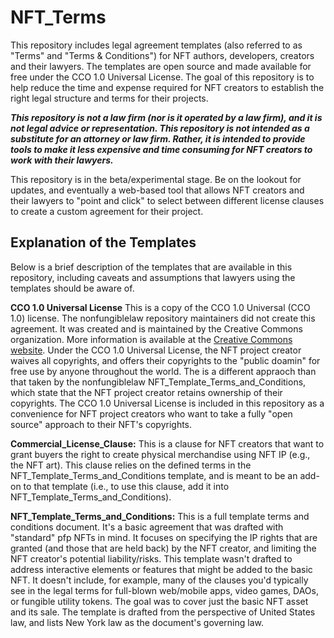 # NFT_Terms
This repository includes legal agreement templates (also referred to as "Terms" and "Terms & Conditions") for NFT authors, developers, creators and their lawyers. The templates are open source and made available for free under the CCO 1.0 Universal License. The goal of this repository is to help reduce the time and expense required for NFT creators to establish the right legal structure and terms for their projects.

***This repository is not a law firm (nor is it operated by a law firm), and it is not legal advice or representation.  This repository is not intended as a substitute for an attorney or law firm.  Rather, it is intended to provide tools to make it less expensive and time consuming for NFT creators to work with their lawyers.***  

This repository is in the beta/experimental stage.  Be on the lookout for updates, and eventually a web-based tool that allows NFT creators and their lawyers to "point and click" to select between different license clauses to create a custom agreement for their project.

## Explanation of the Templates
Below is a brief description of the templates that are available in this repository, including caveats and assumptions that lawyers using the templates should be aware of.

**CCO 1.0 Universal License** This is a copy of the CCO 1.0 Universal (CCO 1.0) license.  The nonfungiblelaw repository maintainers did not create this agreement.  It was created and is maintained by the Creative Commons organization.  More information is available at the [Creative Commons website](https://creativecommons.org/publicdomain/zero/1.0/).  Under the CCO 1.0 Universal License, the NFT project creator waives all copyrights, and offers their copyrights to the "public doamin" for free use by anyone throughout the world.  The is a different appraoch than that taken by the nonfungiblelaw NFT_Template_Terms_and_Conditions, which state that the NFT project creator retains ownership of their copyrights.  The CCO 1.0 Universal License is included in this repository as a convenience for NFT project creators who want to take a fully "open source" approach to their NFT's copyrights.  

**Commercial_License_Clause:** This is a clause for NFT creators that want to grant buyers the right to create physical merchandise using NFT IP (e.g., the NFT art).  This clause relies on the defined terms in the NFT_Template_Terms_and_Conditions template, and is meant to be an add-on to that template (i.e., to use this clause, add it into NFT_Template_Terms_and_Conditions).

**NFT_Template_Terms_and_Conditions:**  This is a full template terms and conditions document.  It's a basic agreement that was drafted with "standard" pfp NFTs in mind. It focuses on specifying the IP rights that are granted (and those that are held back) by the NFT creator, and limiting the NFT creator's potential liability/risks. This template wasn't drafted to address interactive elements or features that might be added to the basic NFT.  It doesn't include, for example, many of the clauses you'd typically see in the legal terms for full-blown web/mobile apps, video games, DAOs, or fungible utility tokens.  The goal was to cover just the basic NFT asset and its sale. The template is drafted from the perspective of United States law, and lists New York law as the document's governing law. 

